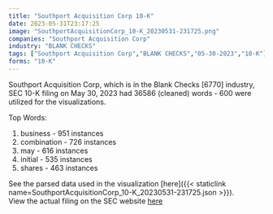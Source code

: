 ```yaml
---
title: "Southport Acquisition Corp 10-K"
date: 2023-05-31T23:17:25
image: "SouthportAcquisitionCorp_10-K_20230531-231725.png"
companies: "Southport Acquisition Corp"
industry: "BLANK CHECKS"
tags: ["Southport Acquisition Corp","BLANK CHECKS","05-30-2023","10-K"]
forms: "10-K"
---
```

Southport Acquisition Corp, which is in the Blank Checks [6770] industry, SEC 10-K filing on May 30, 2023 had 36586 (cleaned) words - 600 were utilized for the visualizations.

Top Words:
1. business - 951 instances
2. combination - 726 instances
3. may - 616 instances
4. initial - 535 instances
5. shares - 463 instances


See the parsed data used in the visualization [here]({{< staticlink name=SouthportAcquisitionCorp_10-K_20230531-231725.json >}}).  
View the actual filing on the SEC website [here](https://www.sec.gov/Archives/edgar/data/1865200/0001104659-23-066186.txt)